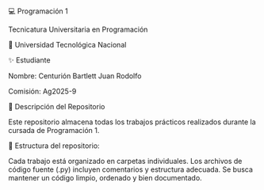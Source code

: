 💻 Programación 1

Tecnicatura Universitaria en Programación

📍 Universidad Tecnológica Nacional

✨ Estudiante

Nombre: Centurión Bartlett Juan Rodolfo

Comisión: Ag2025-9

📂 Descripción del Repositorio

Este repositorio almacena todas los trabajos prácticos realizados durante la cursada de Programación 1.

📌 Estructura del repositorio:

Cada trabajo está organizado en carpetas individuales.
Los archivos de código fuente (.py) incluyen comentarios y estructura adecuada.
Se busca mantener un código limpio, ordenado y bien documentado.
